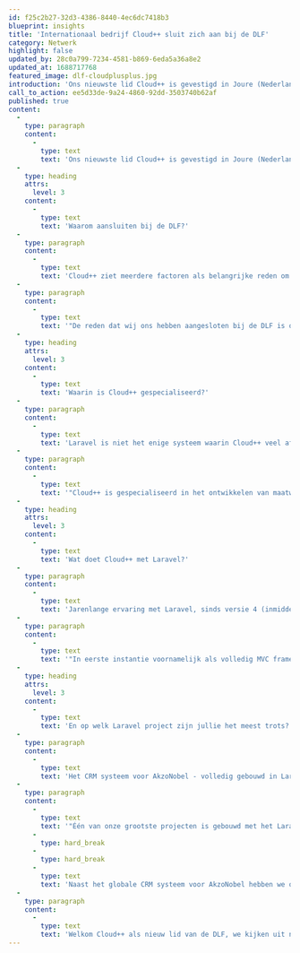 ```yaml
---
id: f25c2b27-32d3-4386-8440-4ec6dc7418b3
blueprint: insights
title: 'Internationaal bedrijf Cloud++ sluit zich aan bij de DLF'
category: Netwerk
highlight: false
updated_by: 28c0a799-7234-4581-b869-6eda5a36a8e2
updated_at: 1688717768
featured_image: dlf-cloudplusplus.jpg
introduction: 'Ons nieuwste lid Cloud++ is gevestigd in Joure (Nederland) Natal, (Brazilië) en Estonia (Letland) met inmiddels meer dan 60 medewerkers verspreid over deze locaties. Vanuit deze vestigingen worden tal van softwareoplossingen gebouwd en onderhouden van onder andere bedrijven zoals AkzoNobel, Fleurametz, Chrysal, Bloakes, Playbookify en meer.'
call_to_action: ee5d33de-9a24-4860-92dd-3503740b62af
published: true
content:
  -
    type: paragraph
    content:
      -
        type: text
        text: 'Ons nieuwste lid Cloud++ is gevestigd in Joure (Nederland) Natal, (Brazilië) en Estonia (Letland) met inmiddels meer dan 60 medewerkers verspreid over deze locaties. Vanuit deze vestigingen worden tal van softwareoplossingen gebouwd en onderhouden van onder andere bedrijven zoals AkzoNobel, Fleurametz, Chrysal, Bloakes, Playbookify en meer.'
  -
    type: heading
    attrs:
      level: 3
    content:
      -
        type: text
        text: 'Waarom aansluiten bij de DLF?'
  -
    type: paragraph
    content:
      -
        type: text
        text: 'Cloud++ ziet meerdere factoren als belangrijke reden om zich aan te sluiten bij onze stichting:'
  -
    type: paragraph
    content:
      -
        type: text
        text: '"De reden dat wij ons hebben aangesloten bij de DLF is om het sterke community gevoel, de kennisuitwisseling en om gezamenlijk Laravel nog sterker op de kaart te zetten in Nederland."'
  -
    type: heading
    attrs:
      level: 3
    content:
      -
        type: text
        text: 'Waarin is Cloud++ gespecialiseerd?'
  -
    type: paragraph
    content:
      -
        type: text
        text: 'Laravel is niet het enige systeem waarin Cloud++ veel affiniteit mee heeft. Ze gebruiken meer dan 40 technologieën om in te zetten voor hun klanten:'
  -
    type: paragraph
    content:
      -
        type: text
        text: '"Cloud++ is gespecialiseerd in het ontwikkelen van maatwerk software. We zijn gespecialiseerd in meer dan 40 technologieën, met een eigen techhub in Brazilië. Wij combineren lokale expertise met de kennis en flexibiliteit van remote development. Onze missie is om waardevolle software te leveren. Slimmer, sneller en beter, tegen een betaalbare prijs."'
  -
    type: heading
    attrs:
      level: 3
    content:
      -
        type: text
        text: 'Wat doet Cloud++ met Laravel?'
  -
    type: paragraph
    content:
      -
        type: text
        text: 'Jarenlange ervaring met Laravel, sinds versie 4 (inmiddels 6 versies geleden) werkte Cloud++ al met het grootste open source PHP framework.'
  -
    type: paragraph
    content:
      -
        type: text
        text: '"In eerste instantie voornamelijk als volledig MVC framework, met een frontend volledig opgebouwd uit blade templates. De laatste jaren zijn we echter steeds meer Javascript frameworks gaan integreren, zoals onder andere VueJS en SocketIO. We hebben diverse projecten gerealiseerd met Laravel, van kleine MKB projecten tot aan grote enterprise software voor duizenden gebruikers."'
  -
    type: heading
    attrs:
      level: 3
    content:
      -
        type: text
        text: 'En op welk Laravel project zijn jullie het meest trots?'
  -
    type: paragraph
    content:
      -
        type: text
        text: 'Het CRM systeem voor AkzoNobel - volledig gebouwd in Laravel - en springt als grootste project er tussenuit:'
  -
    type: paragraph
    content:
      -
        type: text
        text: '"Één van onze grootste projecten is gebouwd met het Laravel framework, namelijk het globale Sales CRM systeem van AkzoNobel. Dit systeem wordt in tientallen landen gebruikt door duizenden gebruikers. Diverse bedrijfsprocessen zijn hierin geautomatiseerd, van leads en accountmanagement tot aan orders, logistiek en planningen. '
      -
        type: hard_break
      -
        type: hard_break
      -
        type: text
        text: 'Naast het globale CRM systeem voor AkzoNobel hebben we ook diverse andere projecten gerealiseerd met Laravel, waaronder bijvoorbeeld de constructieportal ZOCON voor Zonderland Machinehandel B.V."'
  -
    type: paragraph
    content:
      -
        type: text
        text: 'Welkom Cloud++ als nieuw lid van de DLF, we kijken uit naar jullie toevoeging en inbreng in onze community!'
---
```


